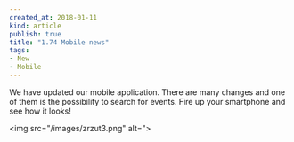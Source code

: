 ```yaml
---
created_at: 2018-01-11 
kind: article
publish: true
title: "1.74 Mobile news"
tags:
- New
- Mobile
---
```

We have updated our mobile application. There are many changes and one of them is the possibility to search for events. Fire up your smartphone and see how it looks!

<img src="/images/zrzut3.png" alt=">
